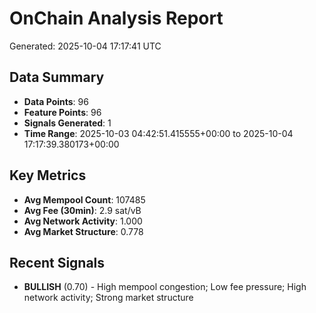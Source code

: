 # OnChain Analysis Report
Generated: 2025-10-04 17:17:41 UTC

## Data Summary
- **Data Points**: 96
- **Feature Points**: 96
- **Signals Generated**: 1
- **Time Range**: 2025-10-03 04:42:51.415555+00:00 to 2025-10-04 17:17:39.380173+00:00

## Key Metrics
- **Avg Mempool Count**: 107485
- **Avg Fee (30min)**: 2.9 sat/vB
- **Avg Network Activity**: 1.000
- **Avg Market Structure**: 0.778

## Recent Signals
- **BULLISH** (0.70) - High mempool congestion; Low fee pressure; High network activity; Strong market structure
